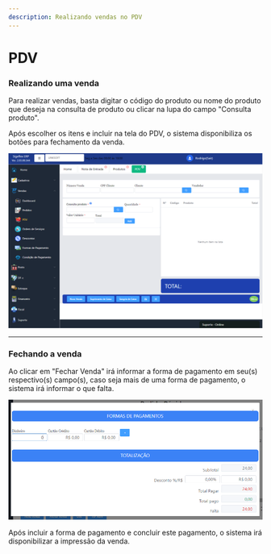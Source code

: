 ```yaml
---
description: Realizando vendas no PDV
---
```


# PDV

### Realizando uma venda

Para realizar vendas, basta digitar o código do produto ou nome do produto que deseja na consulta de produto ou  clicar na lupa do campo "Consulta produto".

Após escolher os itens e incluir na tela do PDV, o sistema disponibiliza os botões para fechamento da venda.

![Tela de PDV](<../../../.gitbook/assets/image (167).png>)

****

### **Fechando a venda**

Ao clicar em "Fechar Venda" irá informar a forma de pagamento em seu(s) respectivo(s) campo(s), caso seja mais de uma forma de pagamento, o sistema irá informar o que falta.

![](<../../../.gitbook/assets/image (47).png>)

Após incluir a forma de pagamento e concluir este pagamento, o sistema irá disponibilizar a impressão da venda.
